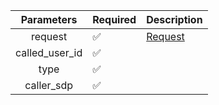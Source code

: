 |   Parameters   | Required           | Description           |
|:--------------:|--------------------|-----------------------|
|    request     | :white_check_mark: | [Request](Request.md) |
| called_user_id | :white_check_mark: |                       |
|      type      | :white_check_mark: |                       |
|   caller_sdp   | :white_check_mark: |                       |